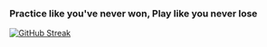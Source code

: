<h3 align='left'>Practice like you've never won, Play like you never lose</h3>

[![GitHub Streak](http://github-readme-streak-stats.herokuapp.com?user=KermitTheFr0g&theme=dark&hide_border=true&date_format=M%20j%5B%2C%20Y%5D)](https://git.io/streak-stats)

